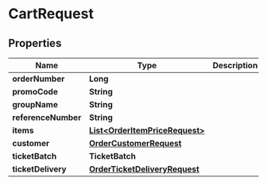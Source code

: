 

# CartRequest


## Properties

| Name | Type | Description | Notes |
|------------ | ------------- | ------------- | -------------|
|**orderNumber** | **Long** |  |  [optional] |
|**promoCode** | **String** |  |  [optional] |
|**groupName** | **String** |  |  [optional] |
|**referenceNumber** | **String** |  |  [optional] |
|**items** | [**List&lt;OrderItemPriceRequest&gt;**](OrderItemPriceRequest.md) |  |  [optional] |
|**customer** | [**OrderCustomerRequest**](OrderCustomerRequest.md) |  |  [optional] |
|**ticketBatch** | **TicketBatch** |  |  [optional] |
|**ticketDelivery** | [**OrderTicketDeliveryRequest**](OrderTicketDeliveryRequest.md) |  |  [optional] |



